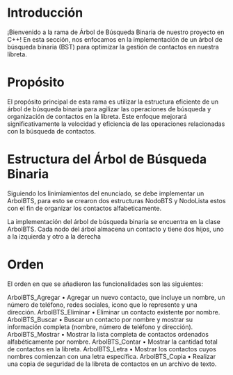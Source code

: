 # Introducción
¡Bienvenido a la rama de Árbol de Búsqueda Binaria de nuestro proyecto en C++! En esta sección, nos enfocamos en la implementación de un árbol de búsqueda binaria (BST) para optimizar la gestión de contactos en nuestra libreta.

# Propósito
El propósito principal de esta rama es utilizar la estructura eficiente de un árbol de búsqueda binaria para agilizar las operaciones de búsqueda y organización de contactos en la libreta. Este enfoque mejorará significativamente la velocidad y eficiencia de las operaciones relacionadas con la búsqueda de contactos.

# Estructura del Árbol de Búsqueda Binaria
Siguiendo los linimiamientos del enunciado, se debe implementar un ArbolBTS, para esto se crearon dos estructuras NodoBTS y NodoLista estos con el fin de organizar los contactos alfabeticamente. 

La implementación del árbol de búsqueda binaria se encuentra en la clase ArbolBTS. Cada nodo del árbol almacena un contacto y tiene dos hijos, uno a la izquierda y otro a la derecha

# Orden
El orden en que se añadieron las funcionalidades son las siguientes:

ArbolBTS_Agregar
• Agregar un nuevo contacto, que incluye un nombre, un número de teléfono, redes sociales, icono que lo represente y una dirección.
ArbolBTS_Eliminar
• Eliminar un contacto existente por nombre.
ArbolBTS_Buscar
• Buscar un contacto por nombre y mostrar su información completa (nombre, número de
teléfono y dirección).
ArbolBTS_Mostrar
• Mostrar la lista completa de contactos ordenados alfabéticamente por nombre.
ArbolBTS_Contar
• Mostrar la cantidad total de contactos en la libreta.
ArbolBTS_Letra
• Mostrar los contactos cuyos nombres comienzan con una letra específica.
ArbolBTS_Copia
• Realizar una copia de seguridad de la libreta de contactos en un archivo de texto.
